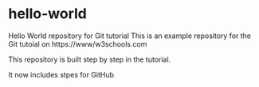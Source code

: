 # hello-world
Hello World repository for Git tutorial
This is an example repository for the Git tutoial on https://www/w3schools.com

This repository is built step by step in the tutorial.

It now includes stpes for GitHub

